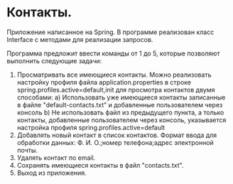 # Контакты.
Приложение написанное на Spring. В программе реализован класс Interface с методами для реализации запросов.

Программа предложит ввести команды от 1 до 5, которые позволяют выполнить следующие задачи:
1. Просматривать все имеющиеся контакты. Можно реализовать настройку профиля файла application.properties в строке spring.profiles.active=default,init для просмотра контактов двумя способами:
   a) Использовать уже имеющиеся контакты записанные в файле "default-contacts.txt" и добавленные пользователем через консоль
   b) Не использовать файл из предыдущего пункта, а только контакты, добавленные пользователем через консоль, указывается настройка профиля spring.profiles.active=default
3. Добавлять новый контакт в список контактов. Формат ввода для обработки данных: Ф. И. О.;номер телефона;адрес электронной почты. 
4. Удалять контакт по email.
5. Сохранять имеющиеся контакты в файл "contacts.txt".
0. Выход из приложения.
